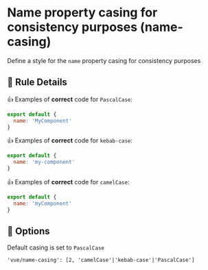 # Name property casing for consistency purposes (name-casing)

Define a style for the `name` property casing for consistency purposes

## :book: Rule Details

:+1: Examples of **correct** code for `PascalCase`:

```js
export default {
  name: 'MyComponent'
}
```

:+1: Examples of **correct** code for `kebab-case`:

```js
export default {
  name: 'my-component'
}
```

:+1: Examples of **correct** code for `camelCase`:

```js
export default {
  name: 'myComponent'
}
```

## :wrench: Options

Default casing is set to `PascalCase`

```
'vue/name-casing': [2, 'camelCase'|'kebab-case'|'PascalCase']
```
